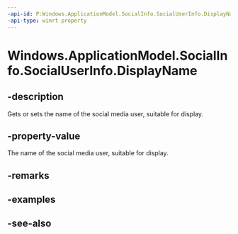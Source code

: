 ----api-id: P:Windows.ApplicationModel.SocialInfo.SocialUserInfo.DisplayName
-api-type: winrt property
---<!-- Property syntaxpublic string DisplayName { get;  set; }--># Windows.ApplicationModel.SocialInfo.SocialUserInfo.DisplayName## -descriptionGets or sets the name of the social media user, suitable for display.## -property-valueThe name of the social media user, suitable for display.## -remarks## -examples## -see-also